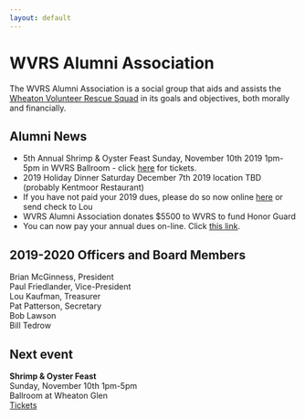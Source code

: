 ```yaml
---
layout: default
---
```


<h1 class="sr-only">WVRS Alumni Association</h1>
<p>The WVRS Alumni Association is a social group that aids and assists the <a href="https://wvrs.org" target="_blank">Wheaton Volunteer Rescue Squad</a> in its goals and objectives, both morally and financially.</p>

<h2 class="h4">Alumni News</h2>
<ul>
<li>5th Annual Shrimp & Oyster Feast Sunday, November 10th 2019 1pm-5pm in WVRS Ballroom - click <a href="/events/2019-shrimp-and-oyster">here</a> for tickets.</li>
<li>2019 Holiday Dinner Saturday December 7th 2019 location TBD (probably Kentmoor Restaurant)</li>
<li>If you have not paid your 2019 dues, please do so now online <a href="/donate">here</a> or send check to Lou</li>
<li>WVRS Alumni Association donates $5500 to WVRS to fund Honor Guard</li>
<li>You can now pay your annual dues on-line.  Click <a href="/member-dues">this link</a>.</li>
</ul>

<h2 class="h4">2019-2020 Officers and Board Members</h2>
Brian McGinness, President
<br />Paul Friedlander, Vice-President
<br />Lou Kaufman, Treasurer
<br />Pat Patterson, Secretary
<br />Bob Lawson
<br />Bill Tedrow

<h2 class="h4">Next event</h2>
<strong>Shrimp & Oyster Feast</strong>
<br />Sunday, November 10th 1pm-5pm
<br />Ballroom at Wheaton Glen
<br /><a href="/events/2019-shrimp-and-oyster">Tickets</a>